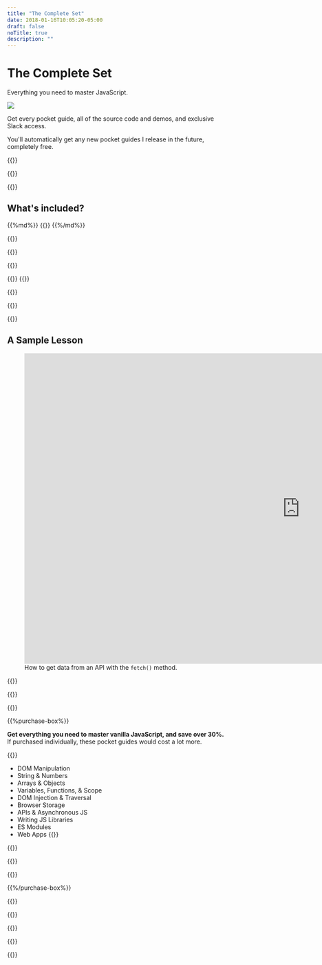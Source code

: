 ```yaml
---
title: "The Complete Set"
date: 2018-01-16T10:05:20-05:00
draft: false
noTitle: true
description: ""
---
```


<h1 class="no-padding-top no-margin-bottom h5 text-sans">The Complete Set</h1>
<p><span class="text-xlarge text-serif">Everything you need to master JavaScript.</span></p>

<img class="img-center img-hero" src="/img/guides/complete-set.png">

<span class="text-large">Get every pocket guide, all of the source code and demos, and exclusive Slack access.</span>

You'll automatically get any new pocket guides I release in the future, completely&nbsp;free.

{{<cta for="guides-all">}}

<div class="padding-bottom-small">{{<pricing-link>}}</div>

{{<guide-used-by>}}

## What's included?

<div class="list-spaced">
{{%md%}}
{{<product-list package="complete">}}
{{%/md%}}
</div>

{{<guide-formats>}}

{{<testimonial-group group="learn">}}

{{<bonuses bundle="true">}}

{{<cta for="bonusesGuides">}}
{{<cta for="bonusesList">}}

{{<pricing-link>}}

{{<testimonial-group group="slack">}}

{{<guide-skills>}}

## A Sample Lesson

<figure>
	<div class="fluid-vids no-margin-bottom"><iframe src="https://player.vimeo.com/video/531873765?badge=0&amp;autopause=0&amp;player_id=0&amp;app_id=58479" width="1280" height="720" frameborder="0" allow="autoplay; fullscreen; picture-in-picture" allowfullscreen></iframe></div>
	<figcaption>How to get data from an API with the <code>fetch()</code> method.</figcaption>
</figure>

{{<sample>}}

{{<guide-money-back>}}

{{<guide-about-me>}}

{{%purchase-box%}}

**Get everything you need to master vanilla JavaScript, and save over 30%.** If purchased individually, these pocket guides would cost a lot more.

{{<purchase-summary bundle="true">}}
- DOM Manipulation
- String & Numbers
- Arrays & Objects
- Variables, Functions, & Scope
- DOM Injection & Traversal
- Browser Storage
- APIs & Asynchronous JS
- Writing JS Libraries
- ES Modules
- Web Apps
{{</purchase-summary>}}

{{<cta for="guide-buy">}}

{{<purchase-link bundle="complete" product="complete">}}

{{<sales-numbers>}}

{{%/purchase-box%}}

{{<testimonial-group group="purchase">}}

{{<guide-faq>}}

{{<pricing-link>}}

{{<testimonial-group group="faq">}}

{{<not-ready-yet>}}